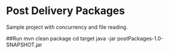 # Post Delivery Packages
Sample project with concurrency and file reading.

##Run
    mvn clean package
    cd target
    java -jar postPackages-1.0-SNAPSHOT.jar
